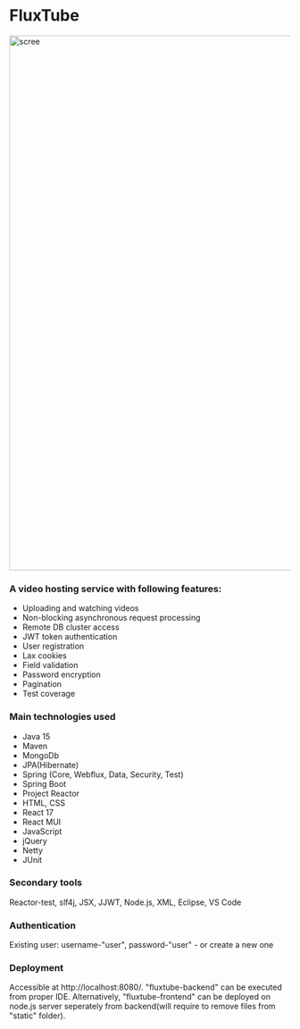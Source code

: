 # FluxTube

<img width="958" alt="scree" src="https://user-images.githubusercontent.com/61627180/103140759-af7ef200-46fb-11eb-815b-aabf4b990d33.PNG">

### A video hosting service with following features:

   - Uploading and watching videos 
   - Non-blocking asynchronous request processing 
   - Remote DB cluster access
   - JWT token authentication
   - User registration
   - Lax cookies
   - Field validation
   - Password encryption
   - Pagination
   - Test coverage
   
 ### Main technologies used

   - Java 15
   - Maven
   - MongoDb
   - JPA(Hibernate)
   - Spring (Core, Webflux, Data, Security, Test)
   - Spring Boot
   - Project Reactor
   - HTML, CSS
   - React 17
   - React MUI
   - JavaScript
   - jQuery
   - Netty
   - JUnit
   
  ### Secondary tools

  Reactor-test, slf4j, JSX, JJWT, Node.js, XML, Eclipse, VS Code
  
  ### Authentication
  
  Existing user: username-"user", password-"user" - or create a new one
  
  ### Deployment

  Accessible at http://localhost:8080/. "fluxtube-backend" can be executed from proper IDE.
  Alternatively, "fluxtube-frontend" can be deployed on node.js server seperately from backend(will require to remove files from "static" folder).
